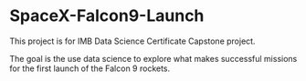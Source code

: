 # SpaceX-Falcon9-Launch
 
This project is  for IMB Data Science Certificate Capstone project.

The goal is the use data science to explore what makes successful missions for the first launch of the Falcon 9 rockets.
